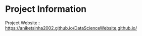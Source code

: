 
# Project Information

Project Website : https://aniketsinha2002.github.io/DataScienceWebsite.github.io/
